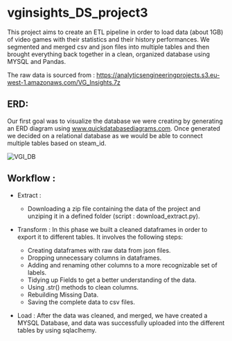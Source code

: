 # vginsights_DS_project3
This project aims to create an ETL pipeline in order to load data (about 1GB) of video games with their statistics and their history performances.
We segmented and merged csv and json files into multiple tables and then brought everything back together in a clean, organized database using MYSQL and Pandas.

The raw data is sourced from : https://analyticsengineeringprojects.s3.eu-west-1.amazonaws.com/VG_Insights.7z

## ERD:
Our first goal was to visualize the database we were creating by generating an ERD diagram using www.quickdatabasediagrams.com. Once generated we decided on a relational database as we would be able to connect multiple tables based on steam_id.

![VGI_DB](https://user-images.githubusercontent.com/114106183/220757184-e5f107df-410d-4e8a-8243-c901a0f99217.png)

## Workflow :

- Extract :
   - Downloading a zip file containing the data of the project and unziping it in a defined folder (script : download_extract.py).
  
- Transform : In this phase we built a cleaned dataframes in order to export it to different tables. It involves the following steps: 
  - Creating dataframes with raw data from json files.
  - Dropping unnecessary columns in dataframes.
  - Adding and renaming other columns to a more recognizable set of labels.
  - Tidying up Fields to get a better understanding of the data.
  - Using .str() methods to clean columns.
  - Rebuilding Missing Data.
  - Saving the complete data to csv files.

- Load : After the data was cleaned, and merged, we have created a MYSQL Database, and  data was successfully uploaded into the different tables by using sqlaclhemy.
